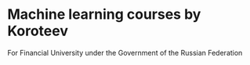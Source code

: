 # Machine learning courses by Koroteev 
For Financial University under the Government of the Russian Federation 
